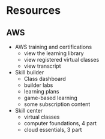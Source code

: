 # Resources

## AWS

- AWS training and certifications
	- view the learning library
	- view registered virtual classes
	- view transcript
- Skill builder
	- Class dashboard
	- builder labs
	- learning plans
	- game-based learning
	- some subscription content
- Skill center
	- virtual classes
	- computer foundations, 4 part
	- cloud essentials, 3 part
